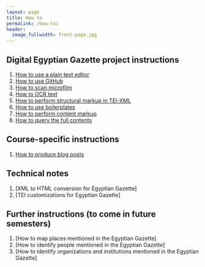 ```yaml
---
layout: page
title: How to
permalink: /how-to/
header:
  image_fullwidth: front-page.jpg
---
```


## Digital Egyptian Gazette project instructions

1. [How to use a plain text editor](text-editor-instructions)
2. [How to use GitHub](github-instructions)
3. [How to scan microfilm](microfilm-instructions)
4. [How to OCR text](OCR-instructions)
5. [How to perform structural markup in TEI-XML](tei-xml-instructions)
6. [How to use boilerplates](templating-instructions)
7. [How to perform content markup](tagging-people-and-places-instructions)
8. [How to query the full contents](query-instructions)

## Course-specific instructions

1. [How to produce blog posts](blogging-instructions)

## Technical notes

1. [XML to HTML conversion for Egyptian Gazette]
2. [TEI customizations for Egyptian Gazette]

## Further instructions (to come in future semesters)

1. [How to map places mentioned in the Egyptian Gazette]
2. [How to identify people mentioned in the Egyptian Gazette]
3. [How to identify organizations and institutions mentioned in the Egyptian Gazette]

